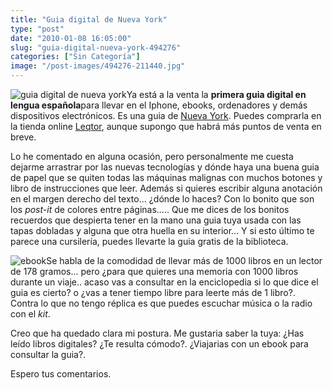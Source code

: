 ```yaml
---
title: "Guia digital de Nueva York"
type: "post"
date: "2010-01-08 16:05:00"
slug: "guia-digital-nueva-york-494276"
categories: ["Sin Categoría"]
image: "/post-images/494276-211440.jpg"
---
```


![guia digital de nueva york](/post-images/494276-211440.jpg "guia digital de nueva york")Ya está a la venta la **primera guia digital en lengua española**para llevar en el Iphone, ebooks, ordenadores y demás dispositivos electrónicos. Es una guia de [Nueva York](http://www.missviajes.com/empire-state-simbolo-nueva-york-112053). Puedes comprarla en la tienda online [Leqtor](http://www.leqtor.com), aunque supongo que habrá más puntos de venta en breve.

Lo he comentado en alguna ocasión, pero personalmente me cuesta dejarme arrastrar por las nuevas tecnologías y dónde haya una buena guia de papel que se quiten todas las máquinas malignas con muchos botones y libro de instrucciones que leer. Además si quieres escribir alguna anotación en el margen derecho del texto... ¿dónde lo haces? Con lo bonito que son los *post-it* de colores entre páginas..... Que me dices de los bonitos recuerdos que despierta tener en la mano una guia tuya usada con las tapas dobladas y alguna que otra huella en su interior... Y si esto último te parece una cursilería, puedes llevarte la guia gratis de la biblioteca.

![ebook](/post-images/494276-211439.jpg "ebook")Se habla de la comodidad de llevar más de 1000 libros en un lector de 178 gramos... pero ¿para que quieres una memoria con 1000 libros durante un viaje.. acaso vas a consultar en la enciclopedia si lo que dice el guia es cierto? o ¿vas a tener tiempo libre para leerte más de 1 libro?. Contra lo que no tengo réplica es que puedes escuchar música o la radio con el *kit*.

Creo que ha quedado clara mi postura. Me gustaria saber la tuya: ¿Has leído libros digitales? ¿Te resulta cómodo?. ¿Viajarias con un ebook para consultar la guia?.

Espero tus comentarios.